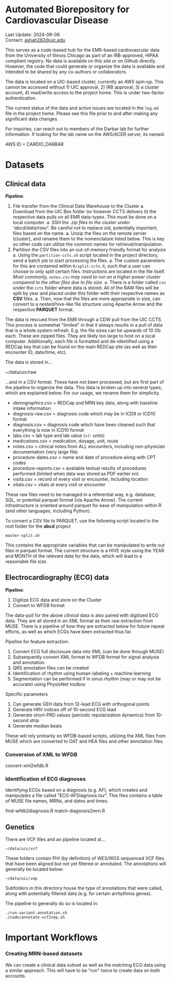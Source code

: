 # Automated Biorepository for Cardiovascular Disease

Last Update: 2024-06-06  
Contact: ashah282@uic.edu  

This serves as a code-based hub for the EMR-based cardiovascular data from the University of Illinois Chicago as part of an IRB-approved, HIPAA compliant registry. No data is available on this site or on Github directly. However, the code that could generate or organize the data is available and intended to be shared by any co-authors or collaborators.

The data is located on a UIC-based cluster, currently an AWS spin-up. This cannot be accessed without 1) UIC approval, 2) IRB approval, 3) a cluster account, 4) read/write access to the project home. This is under two-factor authentication. 

The current status of the data and active issues are located in the `log.md` file in the project home. Please see this file prior to and after making any significant data changes.

For inquiries, can reach out to members of the Darbar lab for further information. If looking for the lab name on the AWS/ACER server, its named:

AWS ID = CARDIO_DARBAR

# Datasets

## Clinical data

**Pipeline**:

1. File transfer from the Clinical Data Warehouse to the Cluster
	a. Download from the UIC Box folder (or however CCTS delivers it) the respective data pulls on all EMR data-types. This must be done on a local computer.
	a. SSH the *.zip files to the cluster under 'abcd/data/raw/*'. Be careful not to replace old, potentially important, files based on the name. 
	a. Unzip the files on the remote server (cluster), and rename them to the nomenclature listed below. This is key so other code can utilize the common names for retrieval/manipulation.
1. Partition the CSV files into an out-of-memory friendly format for analysis
	a. Using the `partition-ccts.sh` script located in the project directory, send a batch job to start processing the files.
	a. The custom parameters for this are contained within `R/split-ccts.R`, such that a user can choose to only split certain files. Instructions are located in the file itself.  *Most commonly, `notes.csv` may need to run on a higher power cluster compared to the other files due to file size.*
	a. There is a folder called `csv` under the `ccts` folder where data is stored. All of the RAW files will be split by year and placed under this folder with their respective names as __CSV__ files. 
	a. Then, now that the files are more appropriate in size, can convert to a nested/hive-like file structure using Apache Arrow and the respective __PARQUET__ format. 

The data is rescued from the EMR through a CDW pull from the UIC CCTS. This process is somewhat "limited" in that it always results in a pull of data that is a whole system refresh. E.g. the file sizes can be upwards of 10 Gb each. These are zipped files. They are likely too large to host on a local computer. Additionally, each file is formatted and de-identified using a REDCap key that can be found on the main REDCap site (as well as their encounter ID, date/time, etc). 

The data is stored in... 

~/data/uic/raw

...and in a CSV format. These have not been processed, but are first part of the pipeline to organize the data. This data is broken up into several types, which are explained below. For our usage, we rename them for simplicity. 

- demographics.csv = REDCap and MRN key data, along with baseline intake information
- diagnosis-raw.csv = diagnosis code which may be in ICD9 or ICD10 format
- diagnosis.csv = diagnosis code which have been cleaned such that everything is now in ICD10 format
- labs.csv = lab type and lab value (+/- units)
- medications.csv = medication, dosage, unit, route
- notes.csv = clinical notes from ALL encounters, including non-physician documentation (very large file)
- procedure-dates.csv = name and date of procedure along with CPT codes
- procedure-reports.csv = available textual results of procedures performed (limited when data was stored as PDF earlier on)
- visits.csv = record of every visit or encounter, including location
- vitals.csv = vitals at every visit or encounter

These raw files need to be managed in a referential way, e.g. database, SQL, or potential parquet format (via Apache Arrow). The current infrastructure is oriented around parquet for ease of manipulation within R (and other languages, including Python). 

To convert a CSV file to PARQUET, use the following script located in the root folder for the **abcd** project

`master-split.sh`

This contains the appropriate variables that can be manipulated to write out files in parquet format. The current structure is a HIVE style using the YEAR and MONTH of the relevant date for the data, which will lead to a reasonable file size.

## Electrocardiography (ECG) data

__Pipeline__:

1. Digitize ECG data and store on the Cluster
1. Convert to WFDB format

The data-pull for the above *clinical* data is also paired with digitized ECG data. They are all stored in an XML format as their raw extraction from MUSE. There is a pipeline of how they are extracted below for future repeat efforts, as well as which ECGs have been extracted thus far.

Pipeline for feature extraction:

1.  Convert ECG full disclosure data into XML (can be done through MUSE)
1.  Subsequently convert XML format to WFDB format for signal analysis and annotation
1.  QRS annotation files can be created
1. 	Identification of rhythm using human-labeling + machine learning
1.  Segmentation can be performed if in sinus rhythm (may or may not be accurate) using PhysioNet toolbox

Specific parameters
1.  Can generate GEH data from 12-lead ECG with orthogonal points
1.  Generate HRV indices off of 10-second ECG lead
1.  Generate short-PRD values (periodic repolarization dynamics) from 10-second strip
1.  Generate median beats

These will rely primarily on WFDB-based scripts, utilizing the XML files from MUSE which are converted to DAT and HEA files and other annotation files.

### Conversion of XML to WFDB

convert-xml2wfdb.R

### Identification of ECG diagnoses

Identifying ECGs based on a diagnosis (e.g. AF), which creates and manipulates a file called "ECG-AFDiagnosis.tsv". This files contains a table of MUSE file names, MRNs, and dates and times. 

find-wfdb2diagnosis.R
match-diagnosis2mrn.R

## Genetics

There are VCF files and an pipeline located at...

`~/data/uic/vcf`  

These folders contain PHI (by definition) of WES/WGS sequenced VCF files that have been aligned but not yet filtered or annotated. 
The annotations will generally be located below:

`~/data/uic/vep`  

Subfolders in this directory house the type of annotations that were called, along with potentially filtered data (e.g. for certain arrhythmia genes).

The pipeline to generally do so is located in:

`./run-variant-annotation.sh`  
`./code/annotate-vcf2vep.sh`

# Important Workflows

### Creating MRN-based datasets

We can create a clinical data subset as well as the matching ECG data using a similar approach. This will have to be "run" twice to create data on both accounts. 
